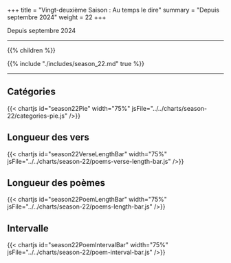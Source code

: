 +++
title = "Vingt-deuxième Saison : Au temps le dire"
summary = "Depuis septembre 2024"
weight = 22
+++

Depuis septembre 2024

---
{{% children  %}}

{{% include "./includes/season_22.md" true %}}

---
## Catégories
{{< chartjs id="season22Pie" width="75%" jsFile="../../charts/season-22/categories-pie.js" />}}
## Longueur des vers
{{< chartjs id="season22VerseLengthBar" width="75%" jsFile="../../charts/season-22/poems-verse-length-bar.js" />}}
## Longueur des poèmes
{{< chartjs id="season22PoemLengthBar" width="75%" jsFile="../../charts/season-22/poems-length-bar.js" />}}
## Intervalle
{{< chartjs id="season22PoemIntervalBar" width="75%" jsFile="../../charts/season-22/poem-interval-bar.js" />}}

